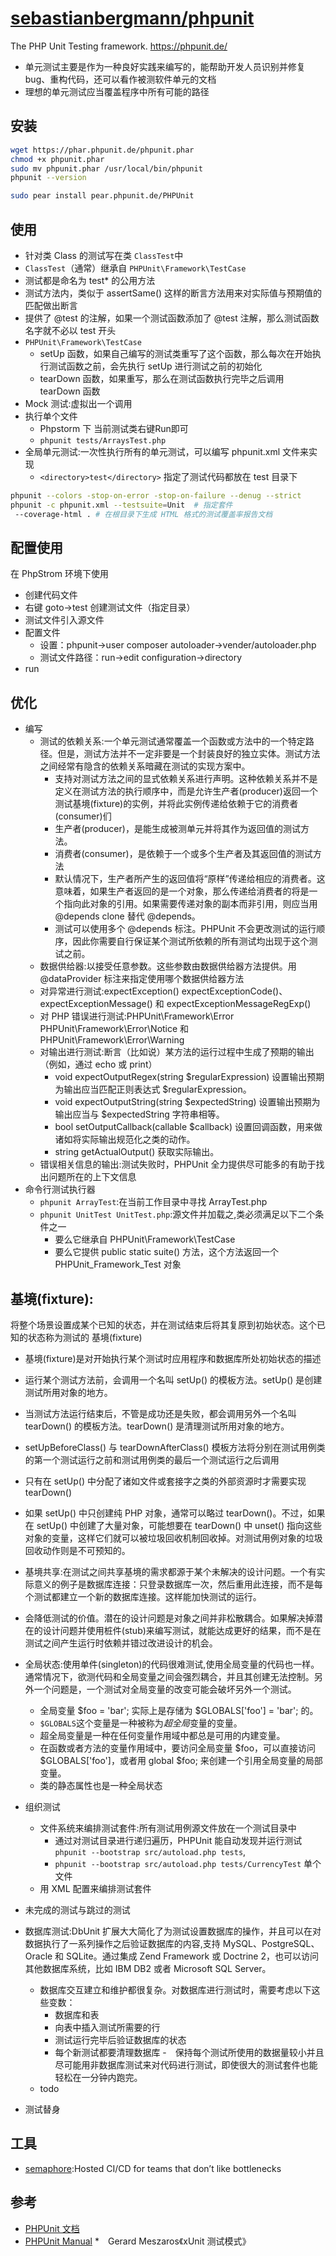 # [sebastianbergmann/phpunit](https://github.com/sebastianbergmann/phpunit)

The PHP Unit Testing framework. https://phpunit.de/

* 单元测试主要是作为一种良好实践来编写的，能帮助开发人员识别并修复 bug、重构代码，还可以看作被测软件单元的文档
* 理想的单元测试应当覆盖程序中所有可能的路径

## 安装

```sh
wget https://phar.phpunit.de/phpunit.phar
chmod +x phpunit.phar
sudo mv phpunit.phar /usr/local/bin/phpunit
phpunit --version

sudo pear install pear.phpunit.de/PHPUnit
```

## 使用

* 针对类 Class 的测试写在类 `ClassTest`中
* `ClassTest`（通常）继承自 `PHPUnit\Framework\TestCase`
* 测试都是命名为 test* 的公用方法
* 测试方法内，类似于 assertSame() 这样的断言方法用来对实际值与预期值的匹配做出断言
* 提供了 @test 的注解，如果一个测试函数添加了 @test 注解，那么测试函数名字就不必以 test 开头
* `PHPUnit\Framework\TestCase`
  - setUp 函数，如果自己编写的测试类重写了这个函数，那么每次在开始执行测试函数之前，会先执行 setUp 进行测试之前的初始化
  - tearDown 函数，如果重写，那么在测试函数执行完毕之后调用 tearDown 函数
* Mock 测试:虚拟出一个调用
* 执行单个文件
  - Phpstorm 下 当前测试类右键Run即可
  - `phpunit tests/ArraysTest.php`
* 全局单元测试:一次性执行所有的单元测试，可以编写 phpunit.xml 文件来实现
  - `<directory>test</directory>` 指定了测试代码都放在 test 目录下

```sh
phpunit --colors -stop-on-error -stop-on-failure --denug --strict
phpunit -c phpunit.xml --testsuite=Unit  # 指定套件
 --coverage-html . # 在根目录下生成 HTML 格式的测试覆盖率报告文档
```

## 配置使用

在 PhpStrom 环境下使用

* 创建代码文件
* 右键 goto->test 创建测试文件（指定目录）
* 测试文件引入源文件
* 配置文件
  - 设置：phpunit->user composer autoloader->vender/autoloader.php
  - 测试文件路径：run->edit configuration->directory
* run

## 优化

* 编写
  * 测试的依赖关系:一个单元测试通常覆盖一个函数或方法中的一个特定路径。但是，测试方法并不一定非要是一个封装良好的独立实体。测试方法之间经常有隐含的依赖关系暗藏在测试的实现方案中。
    - 支持对测试方法之间的显式依赖关系进行声明。这种依赖关系并不是定义在测试方法的执行顺序中，而是允许生产者(producer)返回一个测试基境(fixture)的实例，并将此实例传递给依赖于它的消费者(consumer)们
    - 生产者(producer)，是能生成被测单元并将其作为返回值的测试方法。
    - 消费者(consumer)，是依赖于一个或多个生产者及其返回值的测试方法
    - 默认情况下，生产者所产生的返回值将“原样”传递给相应的消费者。这意味着，如果生产者返回的是一个对象，那么传递给消费者的将是一个指向此对象的引用。如果需要传递对象的副本而非引用，则应当用 @depends clone 替代 @depends。
    - 测试可以使用多个 @depends 标注。PHPUnit 不会更改测试的运行顺序，因此你需要自行保证某个测试所依赖的所有测试均出现于这个测试之前。
  * 数据供给器:以接受任意参数。这些参数由数据供给器方法提供。用 @dataProvider 标注来指定使用哪个数据供给器方法
  * 对异常进行测试:expectException()  expectExceptionCode()、expectExceptionMessage() 和 expectExceptionMessageRegExp()
  * 对 PHP 错误进行测试:PHPUnit\Framework\Error PHPUnit\Framework\Error\Notice 和 PHPUnit\Framework\Error\Warning
  * 对输出进行测试:断言（比如说）某方法的运行过程中生成了预期的输出（例如，通过 echo 或 print）
    - void expectOutputRegex(string $regularExpression) 设置输出预期为输出应当匹配正则表达式 $regularExpression。
    - void expectOutputString(string $expectedString) 设置输出预期为输出应当与 $expectedString 字符串相等。
    - bool setOutputCallback(callable $callback)  设置回调函数，用来做诸如将实际输出规范化之类的动作。
    - string getActualOutput()    获取实际输出。
  * 错误相关信息的输出:测试失败时，PHPUnit 全力提供尽可能多的有助于找出问题所在的上下文信息
* 命令行测试执行器
  - `phpunit ArrayTest`:在当前工作目录中寻找 ArrayTest.php
  - `phpunit UnitTest UnitTest.php`:源文件并加载之,类必须满足以下二个条件之一
    - 要么它继承自 PHPUnit\Framework\TestCase
    - 要么它提供 public static suite() 方法，这个方法返回一个 PHPUnit_Framework_Test 对象

## 基境(fixture):

将整个场景设置成某个已知的状态，并在测试结束后将其复原到初始状态。这个已知的状态称为测试的 基境(fixture)

* 基境(fixture)是对开始执行某个测试时应用程序和数据库所处初始状态的描述

* 运行某个测试方法前，会调用一个名叫 setUp() 的模板方法。setUp() 是创建测试所用对象的地方。

* 当测试方法运行结束后，不管是成功还是失败，都会调用另外一个名叫 tearDown() 的模板方法。tearDown() 是清理测试所用对象的地方。

* setUpBeforeClass() 与 tearDownAfterClass() 模板方法将分别在测试用例类的第一个测试运行之前和测试用例类的最后一个测试运行之后调用

* 只有在 setUp() 中分配了诸如文件或套接字之类的外部资源时才需要实现 tearDown()

* 如果 setUp() 中只创建纯 PHP 对象，通常可以略过 tearDown()。不过，如果在 setUp() 中创建了大量对象，可能想要在 tearDown() 中 unset() 指向这些对象的变量，这样它们就可以被垃圾回收机制回收掉。对测试用例对象的垃圾回收动作则是不可预知的。

* 基境共享:在测试之间共享基境的需求都源于某个未解决的设计问题。一个有实际意义的例子是数据库连接：只登录数据库一次，然后重用此连接，而不是每个测试都建立一个新的数据库连接。这样能加快测试的运行。

* 会降低测试的价值。潜在的设计问题是对象之间并非松散耦合。如果解决掉潜在的设计问题并使用桩件(stub)来编写测试，就能达成更好的结果，而不是在测试之间产生运行时依赖并错过改进设计的机会。

* 全局状态:使用单件(singleton)的代码很难测试,使用全局变量的代码也一样。通常情况下，欲测代码和全局变量之间会强烈耦合，并且其创建无法控制。另外一个问题是，一个测试对全局变量的改变可能会破坏另外一个测试。
  
  - 全局变量 $foo = 'bar'; 实际上是存储为 $GLOBALS['foo'] = 'bar'; 的。
  - ``$GLOBALS``这个变量是一种被称为*超全局*变量的变量。
  - 超全局变量是一种在任何变量作用域中都总是可用的内建变量。
  - 在函数或者方法的变量作用域中，要访问全局变量 $foo，可以直接访问 $GLOBALS['foo']，或者用 global $foo; 来创建一个引用全局变量的局部变量。
  - 类的静态属性也是一种全局状态

* 组织测试
  
  - 文件系统来编排测试套件:所有测试用例源文件放在一个测试目录中
    - 通过对测试目录进行递归遍历，PHPUnit 能自动发现并运行测试 `phpunit --bootstrap src/autoload.php tests`,
    - `phpunit --bootstrap src/autoload.php tests/CurrencyTest` 单个文件
  - 用 XML 配置来编排测试套件

* 未完成的测试与跳过的测试

* 数据库测试:DbUnit 扩展大大简化了为测试设置数据库的操作，并且可以在对数据执行了一系列操作之后验证数据库的内容,支持 MySQL、PostgreSQL、Oracle 和 SQLite。通过集成 Zend Framework 或 Doctrine 2，也可以访问其他数据库系统，比如 IBM DB2 或者 Microsoft SQL Server。
  
  - 数据库交互建立和维护都很复杂。对数据库进行测试时，需要考虑以下这些变数：
    + 数据库和表
    + 向表中插入测试所需要的行
    + 测试运行完毕后验证数据库的状态
    + 每个新测试都要清理数据库
      -　保持每个测试所使用的数据量较小并且尽可能用非数据库测试来对代码进行测试，即使很大的测试套件也能轻松在一分钟内跑完。
  - todo

* 测试替身

## 工具

* [semaphore](https://semaphoreci.com/):Hosted CI/CD for teams that don’t like bottlenecks

## 参考

* [PHPUnit 文档](http://www.phpunit.cn)
* [PHPUnit Manual](https://phpunit.readthedocs.io/zh_CN/latest/index.html)
  *　Gerard Meszaros《xUnit 测试模式》

